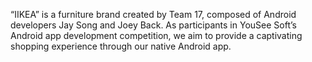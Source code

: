 “IIKEA” is a furniture brand created by Team 17, composed of Android developers Jay Song and Joey Back.
As participants in YouSee Soft’s Android app development competition, we aim to provide a captivating shopping experience through our native Android app.

